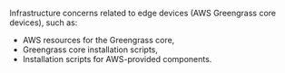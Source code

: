 Infrastructure concerns related to edge devices (AWS Greengrass core devices), such as:

* AWS resources for the Greengrass core,
* Greengrass core installation scripts,
* Installation scripts for AWS-provided components.
